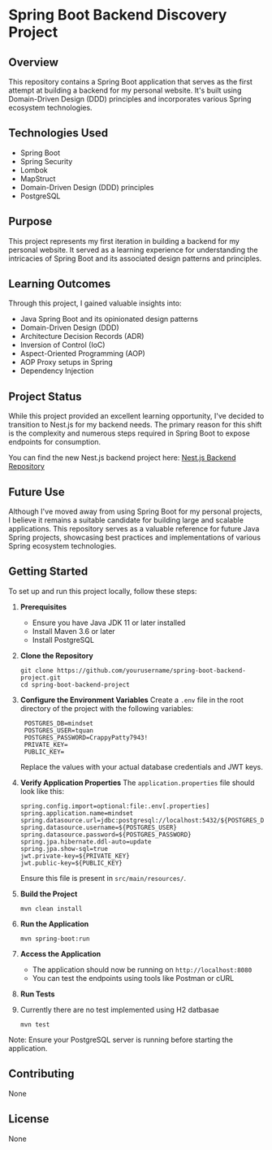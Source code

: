 # Spring Boot Backend Discovery Project 

## Overview

This repository contains a Spring Boot application that serves as the first attempt at building a backend for my personal website. It's built using Domain-Driven Design (DDD) principles and incorporates various Spring ecosystem technologies.

## Technologies Used

- Spring Boot
- Spring Security
- Lombok
- MapStruct
- Domain-Driven Design (DDD) principles
- PostgreSQL

## Purpose

This project represents my first iteration in building a backend for my personal website. It served as a learning experience for understanding the intricacies of Spring Boot and its associated design patterns and principles.

## Learning Outcomes

Through this project, I gained valuable insights into:

- Java Spring Boot and its opinionated design patterns
- Domain-Driven Design (DDD)
- Architecture Decision Records (ADR)
- Inversion of Control (IoC)
- Aspect-Oriented Programming (AOP)
- AOP Proxy setups in Spring
- Dependency Injection

## Project Status

While this project provided an excellent learning opportunity, I've decided to transition to Nest.js for my backend needs. The primary reason for this shift is the complexity and numerous steps required in Spring Boot to expose endpoints for consumption.

You can find the new Nest.js backend project here: [Nest.js Backend Repository](https://github.com/yourusername/nestjs-backend-project)

## Future Use

Although I've moved away from using Spring Boot for my personal projects, I believe it remains a suitable candidate for building large and scalable applications. This repository serves as a valuable reference for future Java Spring projects, showcasing best practices and implementations of various Spring ecosystem technologies.

## Getting Started

To set up and run this project locally, follow these steps:

1. **Prerequisites**
   - Ensure you have Java JDK 11 or later installed
   - Install Maven 3.6 or later
   - Install PostgreSQL

2. **Clone the Repository**
   ```
   git clone https://github.com/yourusername/spring-boot-backend-project.git
   cd spring-boot-backend-project
   ```

3. **Configure the Environment Variables**
   Create a `.env` file in the root directory of the project with the following variables:
   ```
    POSTGRES_DB=mindset
    POSTGRES_USER=tquan
    POSTGRES_PASSWORD=CrappyPatty7943!
    PRIVATE_KEY=
    PUBLIC_KEY=
   ```
   Replace the values with your actual database credentials and JWT keys.

4. **Verify Application Properties**
   The `application.properties` file should look like this:
   ```
   spring.config.import=optional:file:.env[.properties]
   spring.application.name=mindset
   spring.datasource.url=jdbc:postgresql://localhost:5432/${POSTGRES_DB}
   spring.datasource.username=${POSTGRES_USER}
   spring.datasource.password=${POSTGRES_PASSWORD}
   spring.jpa.hibernate.ddl-auto=update
   spring.jpa.show-sql=true
   jwt.private-key=${PRIVATE_KEY}
   jwt.public-key=${PUBLIC_KEY}
   ```
   Ensure this file is present in `src/main/resources/`.

5. **Build the Project**
   ```
   mvn clean install
   ```

6. **Run the Application**
   ```
   mvn spring-boot:run
   ```

7. **Access the Application**
   - The application should now be running on `http://localhost:8080`
   - You can test the endpoints using tools like Postman or cURL

8. **Run Tests**
9. Currently there are no test implemented using H2 datbasae
   ```
   mvn test
   ```

Note: Ensure your PostgreSQL server is running before starting the application.

## Contributing

None

## License

None

